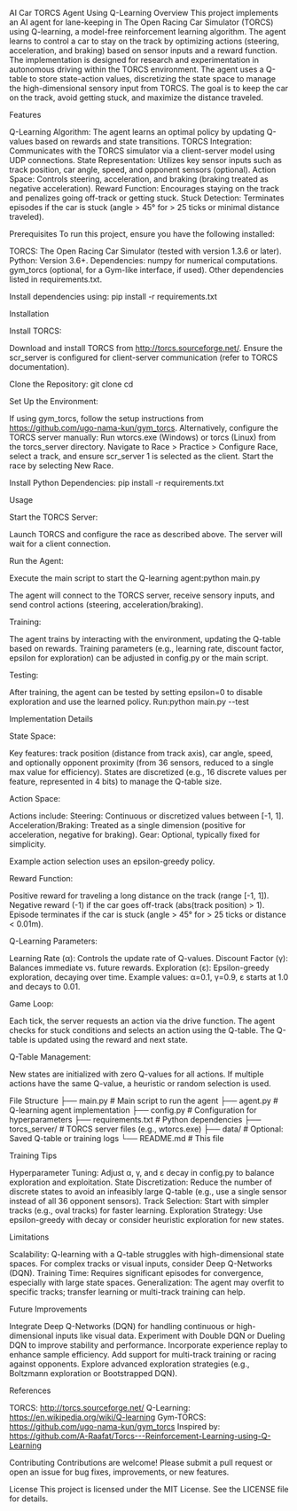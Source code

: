 AI Car TORCS Agent Using Q-Learning
Overview
This project implements an AI agent for lane-keeping in The Open Racing Car Simulator (TORCS) using Q-learning, a model-free reinforcement learning algorithm. The agent learns to control a car to stay on the track by optimizing actions (steering, acceleration, and braking) based on sensor inputs and a reward function. The implementation is designed for research and experimentation in autonomous driving within the TORCS environment.
The agent uses a Q-table to store state-action values, discretizing the state space to manage the high-dimensional sensory input from TORCS. The goal is to keep the car on the track, avoid getting stuck, and maximize the distance traveled.

Features

Q-Learning Algorithm: The agent learns an optimal policy by updating Q-values based on rewards and state transitions.
TORCS Integration: Communicates with the TORCS simulator via a client-server model using UDP connections.
State Representation: Utilizes key sensor inputs such as track position, car angle, speed, and opponent sensors (optional).
Action Space: Controls steering, acceleration, and braking (braking treated as negative acceleration).
Reward Function: Encourages staying on the track and penalizes going off-track or getting stuck.
Stuck Detection: Terminates episodes if the car is stuck (angle > 45° for > 25 ticks or minimal distance traveled).


Prerequisites
To run this project, ensure you have the following installed:

TORCS: The Open Racing Car Simulator (tested with version 1.3.6 or later).
Python: Version 3.6+.
Dependencies:
numpy for numerical computations.
gym_torcs (optional, for a Gym-like interface, if used).
Other dependencies listed in requirements.txt.



Install dependencies using:
pip install -r requirements.txt


Installation

Install TORCS:

Download and install TORCS from http://torcs.sourceforge.net/.
Ensure the scr_server is configured for client-server communication (refer to TORCS documentation).


Clone the Repository:
git clone <your-repository-url>
cd <repository-directory>


Set Up the Environment:

If using gym_torcs, follow the setup instructions from https://github.com/ugo-nama-kun/gym_torcs.
Alternatively, configure the TORCS server manually:
Run wtorcs.exe (Windows) or torcs (Linux) from the torcs_server directory.
Navigate to Race > Practice > Configure Race, select a track, and ensure scr_server 1 is selected as the client.
Start the race by selecting New Race.




Install Python Dependencies:
pip install -r requirements.txt




Usage

Start the TORCS Server:

Launch TORCS and configure the race as described above.
The server will wait for a client connection.


Run the Agent:

Execute the main script to start the Q-learning agent:python main.py


The agent will connect to the TORCS server, receive sensory inputs, and send control actions (steering, acceleration/braking).


Training:

The agent trains by interacting with the environment, updating the Q-table based on rewards.
Training parameters (e.g., learning rate, discount factor, epsilon for exploration) can be adjusted in config.py or the main script.


Testing:

After training, the agent can be tested by setting epsilon=0 to disable exploration and use the learned policy.
Run:python main.py --test






Implementation Details

State Space:

Key features: track position (distance from track axis), car angle, speed, and optionally opponent proximity (from 36 sensors, reduced to a single max value for efficiency).
States are discretized (e.g., 16 discrete values per feature, represented in 4 bits) to manage the Q-table size.


Action Space:

Actions include:
Steering: Continuous or discretized values between [-1, 1].
Acceleration/Braking: Treated as a single dimension (positive for acceleration, negative for braking).
Gear: Optional, typically fixed for simplicity.


Example action selection uses an epsilon-greedy policy.


Reward Function:

Positive reward for traveling a long distance on the track (range [-1, 1]).
Negative reward (-1) if the car goes off-track (abs(track position) > 1).
Episode terminates if the car is stuck (angle > 45° for > 25 ticks or distance < 0.01m).


Q-Learning Parameters:

Learning Rate (α): Controls the update rate of Q-values.
Discount Factor (γ): Balances immediate vs. future rewards.
Exploration (ε): Epsilon-greedy exploration, decaying over time.
Example values: α=0.1, γ=0.9, ε starts at 1.0 and decays to 0.01.


Game Loop:

Each tick, the server requests an action via the drive function.
The agent checks for stuck conditions and selects an action using the Q-table.
The Q-table is updated using the reward and next state.


Q-Table Management:

New states are initialized with zero Q-values for all actions.
If multiple actions have the same Q-value, a heuristic or random selection is used.




File Structure
├── main.py                 # Main script to run the agent
├── agent.py               # Q-learning agent implementation
├── config.py              # Configuration for hyperparameters
├── requirements.txt       # Python dependencies
├── torcs_server/          # TORCS server files (e.g., wtorcs.exe)
├── data/                  # Optional: Saved Q-table or training logs
└── README.md              # This file


Training Tips

Hyperparameter Tuning: Adjust α, γ, and ε decay in config.py to balance exploration and exploitation.
State Discretization: Reduce the number of discrete states to avoid an infeasibly large Q-table (e.g., use a single sensor instead of all 36 opponent sensors).
Track Selection: Start with simpler tracks (e.g., oval tracks) for faster learning.
Exploration Strategy: Use epsilon-greedy with decay or consider heuristic exploration for new states.


Limitations

Scalability: Q-learning with a Q-table struggles with high-dimensional state spaces. For complex tracks or visual inputs, consider Deep Q-Networks (DQN).
Training Time: Requires significant episodes for convergence, especially with large state spaces.
Generalization: The agent may overfit to specific tracks; transfer learning or multi-track training can help.


Future Improvements

Integrate Deep Q-Networks (DQN) for handling continuous or high-dimensional inputs like visual data.
Experiment with Double DQN or Dueling DQN to improve stability and performance.
Incorporate experience replay to enhance sample efficiency.
Add support for multi-track training or racing against opponents.
Explore advanced exploration strategies (e.g., Boltzmann exploration or Bootstrapped DQN).


References

TORCS: http://torcs.sourceforge.net/
Q-Learning: https://en.wikipedia.org/wiki/Q-learning
Gym-TORCS: https://github.com/ugo-nama-kun/gym_torcs
Inspired by: https://github.com/A-Raafat/Torcs---Reinforcement-Learning-using-Q-Learning


Contributing
Contributions are welcome! Please submit a pull request or open an issue for bug fixes, improvements, or new features.

License
This project is licensed under the MIT License. See the LICENSE file for details.
